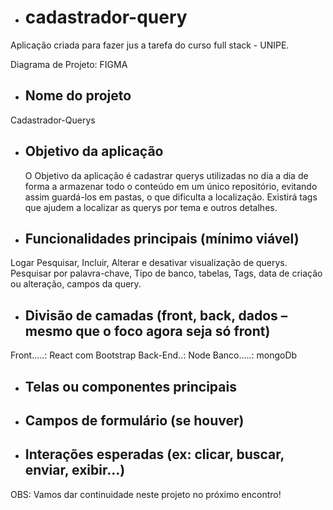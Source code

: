 - # cadastrador-query
Aplicação criada para fazer jus a tarefa do curso full stack - UNIPE.

Diagrama de Projeto: FIGMA

- ## **Nome do projeto**
 Cadastrador-Querys
 
- ## **Objetivo da aplicação**
  O Objetivo da aplicação é cadastrar querys utilizadas no dia a dia de forma a armazenar todo o conteúdo em um único repositório, evitando assim guardá-los em pastas, o que dificulta a localização. Existirá tags que ajudem a localizar as querys por tema e outros detalhes.

- ## **Funcionalidades principais (mínimo viável)**
 Logar
 Pesquisar, Incluir, Alterar e desativar visualização de querys.
 Pesquisar por palavra-chave, Tipo de banco, tabelas, Tags, data de  criação ou alteração, campos da query.

- ## **Divisão de camadas (front, back, dados – mesmo que o foco agora seja só front)**
Front.....: React com Bootstrap
Back-End..: Node
Banco.....: mongoDb 
 
- ## **Telas ou componentes principais**
- ## **Campos de formulário (se houver)**
- ## **Interações esperadas (ex: clicar, buscar, enviar, exibir...)**

OBS: Vamos dar continuidade neste projeto no próximo encontro!
